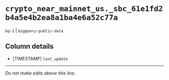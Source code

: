 # `crypto_near_mainnet_us._sbc_61e1fd2b4a5e4b2ea8a1ba4e6a52c77a`
`bq-1` | `bigquery-public-data`

## Column details
* [TIMESTAMP] `last_update`

-------------------------------------------------------------------------------
*Do not make edits above this line.*
